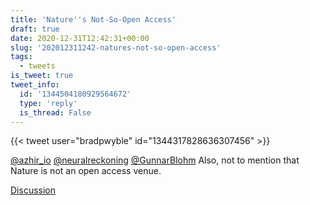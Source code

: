```yaml
---
title: 'Nature''s Not-So-Open Access'
draft: true
date: 2020-12-31T12:42:31+00:00
slug: '202012311242-natures-not-so-open-access'
tags:
  - tweets
is_tweet: true
tweet_info:
  id: '1344504180929564672'
  type: 'reply'
  is_thread: False
---
```




{{< tweet user="bradpwyble" id="1344317828636307456" >}}

[@azhir_io](https://x.com/azhir_io) [@neuralreckoning](https://x.com/neuralreckoning) [@GunnarBlohm](https://x.com/GunnarBlohm) Also, not to mention that Nature is not an open access venue.

[Discussion](https://x.com/sytelus/status/1344504180929564672)
